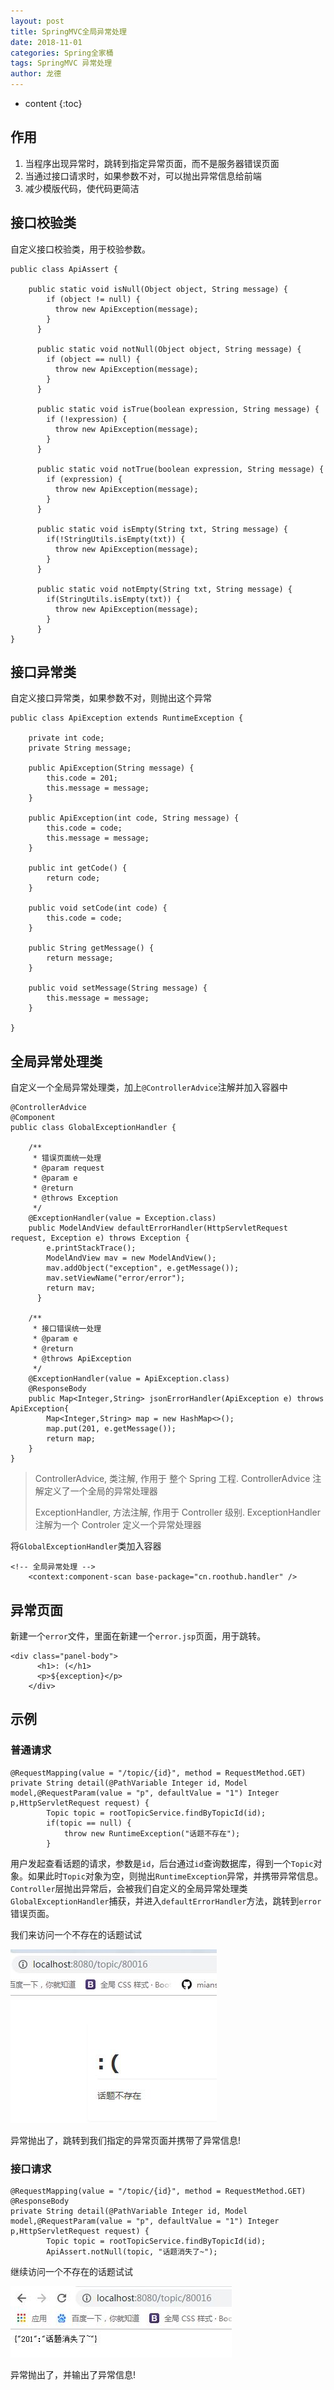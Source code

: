 ```yaml
---
layout: post
title: SpringMVC全局异常处理
date: 2018-11-01
categories: Spring全家桶
tags: SpringMVC 异常处理
author: 龙德
---
```


* content
{:toc}

## 作用

1. 当程序出现异常时，跳转到指定异常页面，而不是服务器错误页面
2. 当通过接口请求时，如果参数不对，可以抛出异常信息给前端
3. 减少模版代码，使代码更简洁

## 接口校验类

自定义接口校验类，用于校验参数。




```
public class ApiAssert {
	
	public static void isNull(Object object, String message) {
	    if (object != null) {
	      throw new ApiException(message);
	    }
	  }

	  public static void notNull(Object object, String message) {
	    if (object == null) {
	      throw new ApiException(message);
	    }
	  }

	  public static void isTrue(boolean expression, String message) {
	    if (!expression) {
	      throw new ApiException(message);
	    }
	  }

	  public static void notTrue(boolean expression, String message) {
	    if (expression) {
	      throw new ApiException(message);
	    }
	  }

	  public static void isEmpty(String txt, String message) {
	    if(!StringUtils.isEmpty(txt)) {
	      throw new ApiException(message);
	    }
	  }

	  public static void notEmpty(String txt, String message) {
	    if(StringUtils.isEmpty(txt)) {
	      throw new ApiException(message);
	    }
	  }
}
```

## 接口异常类

自定义接口异常类，如果参数不对，则抛出这个异常

```
public class ApiException extends RuntimeException {

	private int code;
	private String message;

	public ApiException(String message) {
		this.code = 201;
		this.message = message;
	}

	public ApiException(int code, String message) {
		this.code = code;
		this.message = message;
	}

	public int getCode() {
		return code;
	}

	public void setCode(int code) {
		this.code = code;
	}

	public String getMessage() {
		return message;
	}

	public void setMessage(String message) {
		this.message = message;
	}

}
```

## 全局异常处理类

自定义一个全局异常处理类，加上`@ControllerAdvice`注解并加入容器中

```
@ControllerAdvice
@Component
public class GlobalExceptionHandler {
	
	/**
	 * 错误页面统一处理
	 * @param request
	 * @param e
	 * @return
	 * @throws Exception
	 */
	@ExceptionHandler(value = Exception.class)
	public ModelAndView defaultErrorHandler(HttpServletRequest request, Exception e) throws Exception {
	    e.printStackTrace();
	    ModelAndView mav = new ModelAndView();
	    mav.addObject("exception", e.getMessage());
	    mav.setViewName("error/error");
	    return mav;
	  }
	
	/**
	 * 接口错误统一处理
	 * @param e
	 * @return
	 * @throws ApiException
	 */
	@ExceptionHandler(value = ApiException.class)
	@ResponseBody
	public Map<Integer,String> jsonErrorHandler(ApiException e) throws ApiException{
		Map<Integer,String> map = new HashMap<>();
		map.put(201, e.getMessage());
		return map;
	}
}
```

> ControllerAdvice, 类注解, 作用于 整个 Spring 工程. ControllerAdvice 注解定义了一个全局的异常处理器
>
> ExceptionHandler, 方法注解, 作用于 Controller 级别. ExceptionHandler 注解为一个 Controler 定义一个异常处理器

将`GlobalExceptionHandler`类加入容器

```
<!-- 全局异常处理 -->
	<context:component-scan base-package="cn.roothub.handler" />
```

## 异常页面

新建一个`error`文件，里面在新建一个`error.jsp`页面，用于跳转。

```
<div class="panel-body">
      <h1>: (</h1>
      <p>${exception}</p>
    </div>
```

## 示例

### 普通请求

```
@RequestMapping(value = "/topic/{id}", method = RequestMethod.GET)
private String detail(@PathVariable Integer id, Model model,@RequestParam(value = "p", defaultValue = "1") Integer p,HttpServletRequest request) {
		Topic topic = rootTopicService.findByTopicId(id);
		if(topic == null) {
			throw new RuntimeException("话题不存在");
		}
```

用户发起查看话题的请求，参数是`id`，后台通过`id`查询数据库，得到一个`Topic`对象。如果此时`Topic`对象为空，则抛出`RuntimeException`异常，并携带异常信息。`Controller`层抛出异常后，会被我们自定义的全局异常处理类`GlobalExceptionHandler`捕获，并进入`defaultErrorHandler`方法，跳转到`error`错误页面。

我们来访问一个不存在的话题试试

![image](/assets/20181101203459.jpg)

异常抛出了，跳转到我们指定的异常页面并携带了异常信息!

### 接口请求

```
@RequestMapping(value = "/topic/{id}", method = RequestMethod.GET)
@ResponseBody
private String detail(@PathVariable Integer id, Model model,@RequestParam(value = "p", defaultValue = "1") Integer p,HttpServletRequest request) {
		Topic topic = rootTopicService.findByTopicId(id);
		ApiAssert.notNull(topic, "话题消失了~");
```

继续访问一个不存在的话题试试

![image](/assets/20181101204542.jpg)

异常抛出了，并输出了异常信息!
